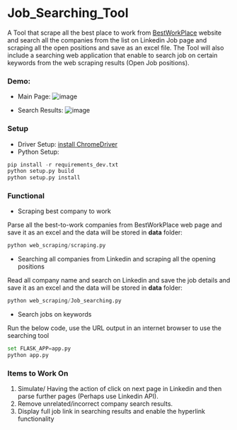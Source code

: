# Job_Searching_Tool
A Tool that scrape all the best place to work from [BestWorkPlace](https://www.greatplacetowork.ca/en/best-workplaces/best-workplaces-in-canada-2019-1000-employees) website and search all the companies from the list on Linkedin Job page and scraping all the open positions and save as an excel file. The Tool will also include a searching web application that enable to search job on certain keywords from the web scraping results (Open Job positions).


### Demo:
* Main Page:
![image](https://github.com/wangfan950309/Job_searching_Tool/tree/master/pic/main_page.PNG)

* Search Results:
![image](https://github.com/wangfan950309/Job_searching_Tool/tree/master/pic/search_results_sample.PNG)

### Setup
* Driver Setup:
[install ChromeDriver](http://chromedriver.chromium.org/) 
* Python Setup:

```python
pip install -r requirements_dev.txt
python setup.py build
python setup.py install
```

### Functional
* Scraping best company to work

 Parse all the best-to-work companies from BestWorkPlace web page and save it as an excel and the data will be stored in **data** folder:
```python
python web_scraping/scraping.py
```
* Searching all companies from Linkedin and scraping all the opening positions

Read all company name and search on Linkedin and save the job details and save it as an excel and the data will be stored in **data** folder:
```python
python web_scraping/Job_searching.py
```

* Search jobs on keywords

Run the below code, use the URL output in an internet browser to use the searching tool
```python
set FLASK_APP=app.py
python app.py
``` 

### Items to Work On

1. Simulate/ Having the action of click on next page in Linkedin and then parse further pages (Perhaps use Linkedin API).
2. Remove unrelated/incorrect company search results.
3. Display full job link in searching results and enable the hyperlink functionality
